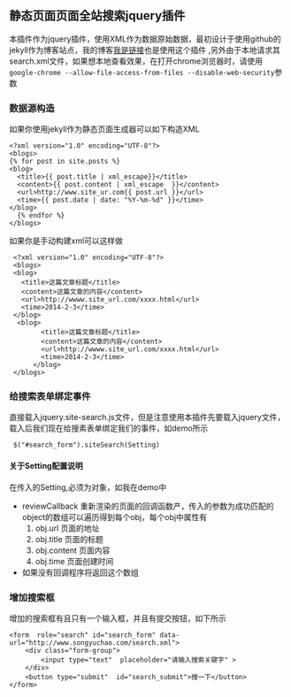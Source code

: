 ## 静态页面页面全站搜索jquery插件

 本插件作为jquery插件，使用XML作为数据原始数据，最初设计于使用github的jekyll作为博客站点，我的博客[我是链接](http://www.songyuchao.com)也是使用这个插件
 ,另外由于本地请求其search.xml文件，如果想本地查看效果，在打开chrome浏览器时，请使用`google-chrome --allow-file-access-from-files --disable-web-security`参数

### 数据源构造

 如果你使用jekyll作为静态页面生成器可以如下构造XML

    <?xml version="1.0" encoding="UTF-8"?>
    <blogs>
    {% for post in site.posts %}
    <blog>
      <title>{{ post.title | xml_escape}}</title>
      <content>{{ post.content | xml_escape  }}</content>
      <url>http://www.site_ur.com{{ post.url }}</url>
      <time>{{ post.date | date: "%Y-%m-%d" }}</time>
    </blog>
      {% endfor %}
    </blogs>

 如果你是手动构建xml可以这样做

     <?xml version="1.0" encoding="UTF-8"?>
     <blogs>
     <blog>
       <title>这篇文章标题</title>
       <content>这篇文章的内容</content>
       <url>http://wwww.site_url.com/xxxx.html</url>
       <time>2014-2-3</time>
     </blog>
      <blog>
            <title>这篇文章标题</title>
            <content>这篇文章的内容</content>
            <url>http://wwww.site_url.com/xxxx.html</url>
            <time>2014-2-3</time>
          </blog>
     </blogs>

### 给搜索表单绑定事件

直接载入jquery.site-search.js文件，但是注意使用本插件先要载入jquery文件，载入后我们现在给搜素表单绑定我们的事件，如demo所示

     $("#search_form").siteSearch(Setting)

#### 关于Setting配置说明

在传入的Setting,必须为对象，如我在demo中

*  reviewCallback 重新渲染的页面的回调函数产，传入的参数为成功匹配的object的数组可以遍历得到每个obj，每个obj中属性有
    1. obj.url 页面的地址
    2. obj.title 页面的标题
    3. obj.content 页面内容
    4. obj.time 页面创建时间
* 如果没有回调程序将返回这个数组

### 增加搜索框

增加的搜索框有且只有一个输入框，并且有提交按钮，如下所示

    <form  role="search" id="search_form" data-url="http://www.songyuchao.com/search.xml">
        <div class="form-group">
            <input type="text"  placeholder="请输入搜索关键字" >
        </div>
        <button type="submit"  id="search_submit">搜一下</button>
    </form>